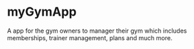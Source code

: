 # myGymApp
A app for the gym owners to manager their gym which includes memberships, trainer management, plans and much more.
